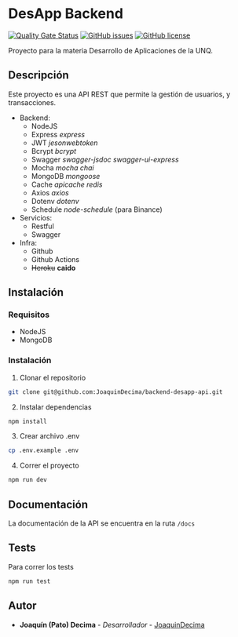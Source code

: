 # DesApp Backend

[![Quality Gate Status](https://sonarcloud.io/api/project_badges/measure?project=JoaquinDecima_backend-desapp-api&metric=alert_status)](https://sonarcloud.io/summary/new_code?id=JoaquinDecima_backend-desapp-api)
[![GitHub issues](https://img.shields.io/github/issues/JoaquinDecima/backend-desapp-api?style=for-the-badge)](https://github.com/JoaquinDecima/backend-desapp-api/issues)
[![GitHub license](https://img.shields.io/github/license/JoaquinDecima/backend-desapp-api?style=for-the-badge)](https://github.com/JoaquinDecima/backend-desapp-api)

Proyecto para la materia Desarrollo de Aplicaciones de la UNQ.

## Descripción

Este proyecto es una API REST que permite la gestión de usuarios, y transacciones.

* Backend: 
    * NodeJS
    * Express _express_
    * JWT _jesonwebtoken_
    * Bcrypt _bcrypt_
    * Swagger _swagger-jsdoc_ _swagger-ui-express_
    * Mocha _mocha_ _chai_
    * MongoDB _mongoose_
    * Cache _apicache_ _redis_
    * Axios _axios_
    * Dotenv _dotenv_
    * Schedule _node-schedule_ (para Binance)
* Servicios: 
    * Restful
    * Swagger
* Infra: 
    * Github
    * Github Actions
    * ~~Heroku~~ __caido__

## Instalación

### Requisitos

* NodeJS
* MongoDB

### Instalación

1. Clonar el repositorio

```bash
git clone git@github.com:JoaquinDecima/backend-desapp-api.git
```

2. Instalar dependencias

```bash
npm install
```

3. Crear archivo .env

```bash
cp .env.example .env
```

4. Correr el proyecto

```bash
npm run dev
```

## Documentación

La documentación de la API se encuentra en la ruta `/docs`

## Tests

Para correr los tests

```bash
npm run test
```


## Autor

* **Joaquín (Pato) Decima** - *Desarrollador* - [JoaquinDecima]

[JoaquinDecima]: https://joaquindecima.ml/


